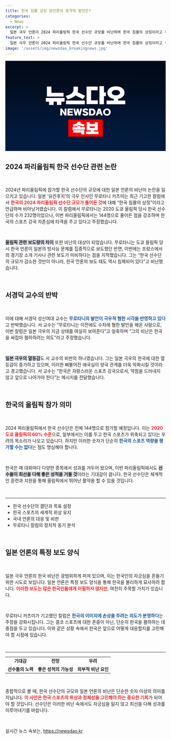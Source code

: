 ```yaml
---
title: 한국 침몰 상징 日언론의 충격적 발언은?
categories:
  - News
excerpt: >
  일본 극우 언론이 2024 파리올림픽 한국 선수단 규모를 비난하며 한국 침몰의 상징이라고 주장했다. 이에 서경덕 교수는 혐한 장사꾼이라며 강력 반발, 양국 간 갈등이 심화되고 있다.
feature_text: >
  일본 극우 언론이 2024 파리올림픽 한국 선수단 규모를 비난하며 한국 침몰의 상징이라고 주장했다. 이에 서경덕 교수는 혐한 장사꾼이라며 강력 반발, 양국 간 갈등이 심화되고 있다.
image: '/assets/img/newsdao_breakingnews.jpg'
---
```


<p><img src="/assets/img/newsdao_breakingnews.jpg" alt="pcversion 속보" /></p>

<h2 data-ke-size="size26">2024 파리올림픽 한국 선수단 관련 논란</h2>

<p data-ke-size="size16">&nbsp;</p>

<p>2024년 파리올림픽에 참가할 한국 선수단의 규모에 대한 일본 언론의 비난이 논란을 일으키고 있습니다. 일본 ‘유칸후지’의 극우 인사인 무로타니 카츠미는 최근 기고한 칼럼에서 <b><span style="color: #ee2323;">한국의 2024 파리올림픽 선수단 규모가 줄어든 것</span></b>에 대해 “한국 침몰의 상징”이라고 언급하며 비아냥거렸습니다. 이 칼럼에서 무로타니는 2020 도쿄 올림픽 당시 한국 선수단의 수가 232명이었으나, 이번 파리올림픽에서는 144명으로 줄어든 점을 강조하며 한국의 스포츠 강국 자존심에 타격을 주고 있다고 주장했습니다.</p>

<p data-ke-size="size16">&nbsp;</p>

<p><b><span style="background-color: #21538527;">올림픽 관련 보도량의 차이</span></b> 또한 비난의 대상이 되었습니다. 무로타니는 도쿄 올림픽 당시 한국 언론이 일본의 방사능 문제를 집중적으로 보도했던 반면, 이번에는 프랑스에서의 경기장 소개 기사나 관련 보도가 미비하다는 점을 지적했습니다. 그는 “한국 선수단의 규모가 감소한 것만이 아니라, 한국 언론의 보도 태도 역시 침체되어 있다”고 비난했습니다. </p>

<p data-ke-size="size16">&nbsp;</p>

<h2 data-ke-size="size26">서경덕 교수의 반박</h2>

<p data-ke-size="size16">&nbsp;</p>

<p>이에 대해 서경덕 성신여대 교수는 <b><span style="color: #1a5490;">무로타니의 발언이 극우적 혐한 시각을 반영하고 있다</span></b>고 반박했습니다. 서 교수는 “무로타니는 이전에도 수차례 혐한 발언을 해온 사람으로, 이번 칼럼은 일본 극우의 지금 상태를 여실히 보여준다”고 일축하며 “그의 비난은 한국을 싸잡아 폄하하려는 의도”라고 주장했습니다. </p>

<p data-ke-size="size16">&nbsp;</p>

<p><b><span style="background-color: #21538527;">일본 극우의 열등감</span></b>도 서 교수의 비판의 하나였습니다. 그는 일본 극우의 한국에 대한 열등감이 증가하고 있으며, 이러한 삐뚤어진 애국심이 양국 관계를 더욱 악화시킬 것이라고 경고했습니다. 서 교수는 “한국은 자랑스러운 스포츠 강국으로서, 약점을 드러내지 않고 앞으로 나아가야 한다”는 메시지를 전달했습니다. </p>

<p data-ke-size="size16">&nbsp;</p>

<h2 data-ke-size="size26">한국의 올림픽 참가 의미</h2>

<p data-ke-size="size16">&nbsp;</p>

<p>2024 파리올림픽에서 한국 선수단은 전체 144명으로 참가할 예정입니다. 이는 <b><span style="color: #ee2323;">2020 도쿄 올림픽의 60% 수준</span></b>으로, 일부에서는 이를 두고 한국 스포츠가 위축되고 있다는 우려의 목소리가 나오고 있습니다. 하지만 이러한 숫자가 단순히 <b><span style="color: #1a5490;">한국의 스포츠 역량을 평가할 수는 없다</span></b>는 점도 명심해야 합니다. </p>

<p data-ke-size="size16">&nbsp;</p>

<p>한국은 매 대회마다 다양한 종목에서 성과를 거두어 왔으며, 이번 파리올림픽에서도 <b><span style="background-color: #21538527;">선수들이 최선을 다해 좋은 성적을 거둘 것</span></b>이라는 기대감이 큽니다. 한국 선수단은 체계적인 훈련과 지원을 통해 올림픽에서 뛰어난 활약을 할 수 있을 것입니다. </p>

<p data-ke-size="size16">&nbsp;</p>

<hr>

<ul>
<li>한국 선수단의 결단과 목표 설정</li>
<li>한국 스포츠의 세계적 위상 유지</li>
<li>국내 언론의 대응 및 비판</li>
<li>무로타니 칼럼의 정치적 동기 분석</li>
</ul>

<p data-ke-size="size16">&nbsp;</p>

<h2 data-ke-size="size26">일본 언론의 특정 보도 양식</h2>

<p data-ke-size="size16">&nbsp;</p>

<p>일본 극우 언론의 한국 비난은 광범위하게 퍼져 있으며, 이는 한국인의 자긍심을 흔들기 위한 시도로 보입니다. 일본 언론은 특정 보도 양식을 통해 한국을 불리하게 묘사하려 합니다. <b><span style="color: #ee2323;">이러한 보도는 많은 한국인들에게 어필하지 않지만</span></b>, 여전히 주목할 가치가 있습니다. </p>

<p data-ke-size="size16">&nbsp;</p>

<p>무로타니 카츠미가 기고했던 칼럼은 <b><span style="color: #1a5490;">한국의 이미지에 손상을 주려는 의도가 분명하다</span></b>는 주장을 강화시킵니다. 그는 결코 스포츠에 대한 존중이 아닌, 단순히 한국을 폄하하는 데 중점을 두고 있습니다. 이와 같은 상황 속에서 한국은 앞으로 어떻게 대응할지를 고민해야 할 시점에 있습니다. </p>

<p data-ke-size="size16">&nbsp;</p>

<hr>

<table>
<tr>
<td style="text-align: center; height: 17px;"><b>기대감</b></td>
<td style="text-align: center; height: 17px;"><b>전망</b></td>
<td style="text-align: center; height: 17px;"><b>우려</b></td>
</tr>
<tr>
<td style="text-align: center; height: 17px;"><b>선수들의 노력</b></td>
<td style="text-align: center; height: 17px;"><b>좋은 성적의 가능성</b></td>
<td style="text-align: center; height: 17px;"><b>외부적 비난 요인</b></td>
</tr>
</table>

<p data-ke-size="size16">&nbsp;</p>

<p>종합적으로 볼 때, 한국 선수단의 규모와 일본 언론의 비난은 단순한 숫자 이상의 의미를 지닙니다. <b><span style="color: #ee2323;">이 사안은 한국 스포츠의 위상과 정체성을 고민해야 하는 중요한 기회</span></b>가 되어야 할 것입니다. 선수단은 이러한 비난 속에서도 자긍심을 잃지 않고 최선을 다해 성과를 이루어내기를 바랍니다. </p>

<p data-ke-size="size16">&nbsp;</p>
실시간 뉴스 속보는, <a href="https://newsdao.kr" rel="dofollow">https://newsdao.kr</a>


